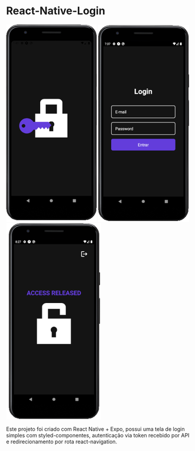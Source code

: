 # React-Native-Login

![splash screen](https://raw.githubusercontent.com/BrunoUmbelino/React-Native-Login/main/github/splash.PNG)
![login screen](https://raw.githubusercontent.com/BrunoUmbelino/React-Native-Login/main/github/login.PNG)
![main screen](https://raw.githubusercontent.com/BrunoUmbelino/React-Native-Login/main/github/main.PNG)

Este projeto foi criado com React Native + Expo, possui uma tela de login simples com styled-componentes, autenticação via token recebido por API e redirecionamento por rota react-navigation.
